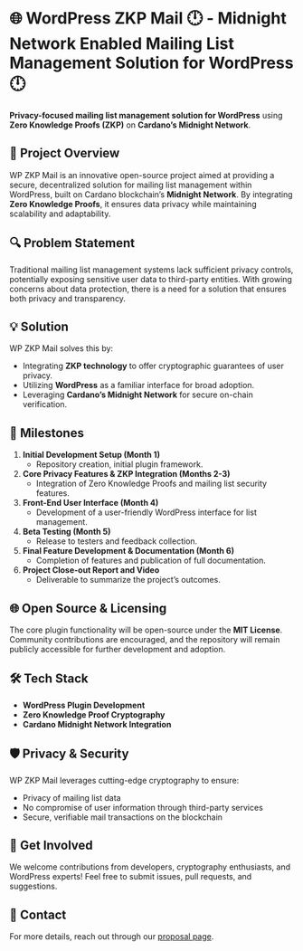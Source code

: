 # 🌐 WordPress ZKP Mail 🕛 - Midnight Network Enabled Mailing List Management Solution for WordPress 🕛

**Privacy-focused mailing list management solution for WordPress** using **Zero Knowledge Proofs (ZKP)** on **Cardano’s Midnight Network**.

## 🎯 **Project Overview**
WP ZKP Mail is an innovative open-source project aimed at providing a secure, decentralized solution for mailing list management within WordPress, built on Cardano blockchain’s **Midnight Network**. By integrating **Zero Knowledge Proofs**, it ensures data privacy while maintaining scalability and adaptability.

## 🔍 **Problem Statement**
Traditional mailing list management systems lack sufficient privacy controls, potentially exposing sensitive user data to third-party entities. With growing concerns about data protection, there is a need for a solution that ensures both privacy and transparency.

## 💡 **Solution**
WP ZKP Mail solves this by:
- Integrating **ZKP technology** to offer cryptographic guarantees of user privacy.
- Utilizing **WordPress** as a familiar interface for broad adoption.
- Leveraging **Cardano’s Midnight Network** for secure on-chain verification.

## 📅 **Milestones**
1. **Initial Development Setup (Month 1)**
   - Repository creation, initial plugin framework.
2. **Core Privacy Features & ZKP Integration (Months 2-3)**
   - Integration of Zero Knowledge Proofs and mailing list security features.
3. **Front-End User Interface (Month 4)**
   - Development of a user-friendly WordPress interface for list management.
4. **Beta Testing (Month 5)**
   - Release to testers and feedback collection.
5. **Final Feature Development & Documentation (Month 6)**
   - Completion of features and publication of full documentation.
6. **Project Close-out Report and Video**
   - Deliverable to summarize the project’s outcomes.

## 🌐 **Open Source & Licensing**
The core plugin functionality will be open-source under the **MIT License**. Community contributions are encouraged, and the repository will remain publicly accessible for further development and adoption.

## 🛠️ **Tech Stack**
- **WordPress Plugin Development**
- **Zero Knowledge Proof Cryptography**
- **Cardano Midnight Network Integration**

## 🛡️ **Privacy & Security**
WP ZKP Mail leverages cutting-edge cryptography to ensure:
- Privacy of mailing list data
- No compromise of user information through third-party services
- Secure, verifiable mail transactions on the blockchain

## 📣 **Get Involved**
We welcome contributions from developers, cryptography enthusiasts, and WordPress experts! Feel free to submit issues, pull requests, and suggestions.

## 💬 **Contact**
For more details, reach out through our [proposal page](https://cardano.ideascale.com/c/idea/127060).
